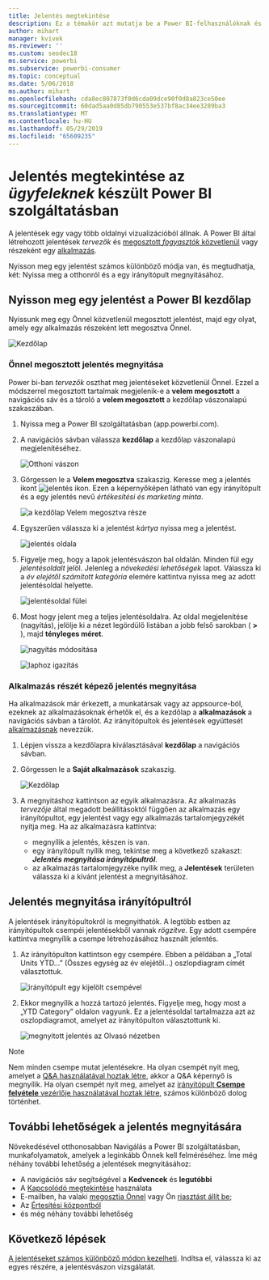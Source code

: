 ```yaml
---
title: Jelentés megtekintése
description: Ez a témakör azt mutatja be a Power BI-felhasználóknak és -végfelhasználóknak, hogyan nyithatnak meg és tekinthetnek meg Power BI-jelentéseket.
author: mihart
manager: kvivek
ms.reviewer: ''
ms.custom: seodec18
ms.service: powerbi
ms.subservice: powerbi-consumer
ms.topic: conceptual
ms.date: 5/06/2018
ms.author: mihart
ms.openlocfilehash: cda8ec807873f0d6cda09dce90f0d8a823ce50ee
ms.sourcegitcommit: 60dad5aa0d85db790553e537bf8ac34ee3289ba3
ms.translationtype: MT
ms.contentlocale: hu-HU
ms.lasthandoff: 05/29/2019
ms.locfileid: "65609235"
---
```

# <a name="view-a-report-in-power-bi-service-for-consumers"></a>Jelentés megtekintése az *ügyfeleknek* készült Power BI szolgáltatásban
A jelentések egy vagy több oldalnyi vizualizációból állnak. A Power BI által létrehozott jelentések *tervezők* és [megosztott *fogyasztók* közvetlenül](end-user-shared-with-me.md) vagy részeként egy [alkalmazás](end-user-apps.md). 

Nyisson meg egy jelentést számos különböző módja van, és megtudhatja, két: Nyissa meg a otthonról és a egy irányítópult megnyitásához. 

<!-- add art-->


## <a name="open-a-report-from-power-bi-home"></a>Nyisson meg egy jelentést a Power BI kezdőlap
Nyissunk meg egy Önnel közvetlenül megosztott jelentést, majd egy olyat, amely egy alkalmazás részeként lett megosztva Önnel.

   ![Kezdőlap](./media/end-user-report-open/power-bi-home.png)

### <a name="open-a-report-that-has-been-shared-with-you"></a>Önnel megosztott jelentés megnyitása
Power bi-ban *tervezők* oszthat meg jelentéseket közvetlenül Önnel. Ezzel a módszerrel megosztott tartalmak megjelenik-e a **velem megosztott** a navigációs sáv és a tároló a **velem megosztott** a kezdőlap vászonalapú szakaszában.

1. Nyissa meg a Power BI szolgáltatásban (app.powerbi.com).

2. A navigációs sávban válassza **kezdőlap** a kezdőlap vászonalapú megjelenítéséhez.  

   ![Otthoni vászon](./media/end-user-report-open/power-bi-select-home-new.png)
   
3. Görgessen le a **Velem megosztva** szakaszig. Keresse meg a jelentés ikont ![jelentés ikon](./media/end-user-report-open/power-bi-report-icon.png). Ezen a képernyőképen látható van egy irányítópult és a egy jelentés nevű *értékesítési és marketing minta*. 
   
   ![a kezdőlap Velem megosztva része](./media/end-user-report-open/power-bi-shared-new.png)

4. Egyszerűen válassza ki a jelentést *kártya* nyissa meg a jelentést.

   ![jelentés oldala](./media/end-user-report-open/power-bi-filter-pane.png)

5. Figyelje meg, hogy a lapok jelentésvászon bal oldalán.  Minden fül egy *jelentésoldalt* jelöl. Jelenleg a *növekedési lehetőségek* lapot. Válassza ki a *év elejétől számított kategória* elemére kattintva nyissa meg az adott jelentésoldal helyette. 

   ![jelentésoldal fülei](./media/end-user-report-open/power-bi-tab-new.png)

6. Most hogy jelent meg a teljes jelentésoldalra. Az oldal megjelenítése (nagyítás), jelölje ki a nézet legördülő listában a jobb felső sarokban ( **>** ), majd **tényleges méret**.

   ![nagyítás módosítása](./media/end-user-report-open/power-bi-fit-new.png)

   ![laphoz igazítás](./media/end-user-report-open/power-bi-actual-size.png)

### <a name="open-a-report-that-is-part-of-an-app"></a>Alkalmazás részét képező jelentés megnyitása
Ha alkalmazások már érkezett, a munkatársak vagy az appsource-ból, ezeknek az alkalmazásoknak érhetők el, és a kezdőlap a **alkalmazások** a navigációs sávban a tárolót. Az irányítópultok és jelentések együttesét [alkalmazásnak](end-user-apps.md) nevezzük.

1. Lépjen vissza a kezdőlapra kiválasztásával **kezdőlap** a navigációs sávban.

7. Görgessen le a **Saját alkalmazások** szakaszig.

   ![Kezdőlap](./media/end-user-report-open/power-bi-my-apps.png)

8. A megnyitáshoz kattintson az egyik alkalmazásra. Az alkalmazás *tervezője* által megadott beállításoktól függően az alkalmazás egy irányítópultot, egy jelentést vagy egy alkalmazás tartalomjegyzékét nyitja meg. Ha az alkalmazásra kattintva:
    - megnyílik a jelentés, készen is van.
    - egy irányítópult nyílik meg, tekintse meg a következő szakaszt: ***Jelentés megnyitása irányítópultról***.
    - az alkalmazás tartalomjegyzéke nyílik meg, a **Jelentések** területen válassza ki a kívánt jelentést a megnyitásához.


## <a name="open-a-report-from-a-dashboard"></a>Jelentés megnyitása irányítópultról
A jelentések irányítópultokról is megnyithatók. A legtöbb estben az irányítópultok csempéi jelentésekből vannak *rögzítve*. Egy adott csempére kattintva megnyílik a csempe létrehozásához használt jelentés. 

1. Az irányítópulton kattintson egy csempére. Ebben a példában a „Total Units YTD...” (Összes egység az év elejétől...) oszlopdiagram címét választottuk.

    ![irányítópult egy kijelölt csempével](./media/end-user-report-open/power-bi-dashboard-new.png)

2.  Ekkor megnyílik a hozzá tartozó jelentés. Figyelje meg, hogy most a „YTD Category” oldalon vagyunk. Ez a jelentésoldal tartalmazza azt az oszlopdiagramot, amelyet az irányítópulton választottunk ki.

    ![megnyitott jelentés az Olvasó nézetben](./media/end-user-report-open/power-bi-report-newer.png)

> [!NOTE]
> Nem minden csempe mutat jelentésekre. Ha olyan csempét nyit meg, amelyet a [Q&A használatával hoztak létre](end-user-q-and-a.md), akkor a Q&A képernyő is megnyílik. Ha olyan csempét nyit meg, amelyet az [irányítópult **Csempe felvétele** vezérlője használatával hoztak létre](../service-dashboard-add-widget.md), számos különböző dolog történhet.  


##  <a name="still-more-ways-to-open-a-report"></a>További lehetőségek a jelentés megnyitására
Növekedésével otthonosabban Navigálás a Power BI szolgáltatásban, munkafolyamatok, amelyek a leginkább Önnek kell felméréséhez. Íme még néhány további lehetőség a jelentések megnyitásához:
- A navigációs sáv segítségével a **Kedvencek** és **legutóbbi**    
- A [Kapcsolódó megtekintése](end-user-related.md) használata    
- E-mailben, ha valaki [megosztja Önnel](../service-share-reports.md) vagy Ön [riasztást állít be](end-user-alerts.md);    
- Az [Értesítési központból](end-user-notification-center.md)    
- és még néhány további lehetőség

## <a name="next-steps"></a>Következő lépések
[A jelentéseket számos különböző módon kezelheti](end-user-reading-view.md).  Indítsa el, válassza ki az egyes részére, a jelentésvászon vizsgálatát.

